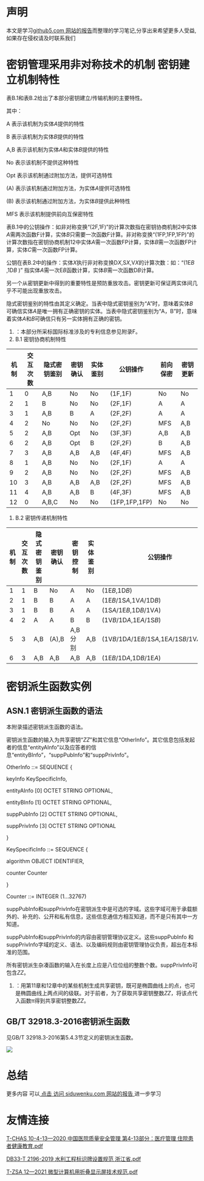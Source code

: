 # 声明 
本文是学习[github5.com 网站的报告](https://siduwenku.com/view/list/report?f=first)而整理的学习笔记,分享出来希望更多人受益,如果存在侵权请及时联系我们
# 密钥管理采用非对称技术的机制 密钥建立机制特性  
  
表B.1和表B.2给出了本部分密钥建立/传输机制的主要特性。  
  
其中：  
  
A 表示该机制为实体*A*提供的特性  
  
B 表示该机制为实体*B*提供的特性  
  
A,B 表示该机制为实体*A*和实体*B*提供的特性  
  
No 表示该机制不提供这种特性  
  
Opt  表示该机制通过附加方法，提供可选特性  
  
(A) 表示该机制通过附加方法，为实体*A*提供可选特性  
  
(B) 表示该机制通过附加方法，为实体*B*提供此种特性  
  
MFS 表示该机制提供前向互保密特性  
  
表B.1中的公钥操作：如非对称变换“(2F,1F)”的计算次数指在密钥协商机制2中实体*A*需两次函数F计算，实体*B*只需要一次函数F计算。非对称变换“(1FP,1FP,1FP)”的计算次数指在密钥协商机制12中实体*A*需一次函数FP计算，实体*B*需一次函数FP计算，实体*C*需一次函数FP计算。  
  
公钥在表B.2中的操作：实体*X*执行非对称变换D*X*,S*X*,V*X*的计算次数：如：“(1E*B* ,1D*B* )” 指实体*A*需一次E*B*函数计算，实体*B*需一次函数D*B*计算。  
  
另一个从密钥更新中得到的重要特性是预防重放攻击。密钥更新可保证两实体间几乎不可能出现重放攻击。  
  
隐式密钥鉴别的特性由其定义确定。当表中隐式密钥鉴别为“A”时，意味着实体*B*可确信实体*A*是唯一拥有正确密钥的实体。当表中隐式密钥鉴别为“A，B”时，意味着实体*A*和*B*可确信只有另一实体拥有正确的密钥。  
  
1.  ：本部分所采标国际标准涉及的专利信息参见附录F。  
2.  B.1 密钥协商机制特性  
  
| 机制 | 交互次数 | 隐式密钥鉴别 | 密钥确认 | 实体鉴别 | 公钥操作      | 前向保密 | 密钥更新 |  
|------|----------|--------------|----------|----------|---------------|----------|----------|  
| 1    | 0        | A,B          | No       | No       | (1F,1F)       | No       | No       |  
| 2    | 1        | B            | No       | No       | (2F,1F)       | A        | A        |  
| 3    | 1        | A,B          | B        | A        | (2F,2F)       | A        | A        |  
| 4    | 2        | No           | No       | No       | (2F,2F)       | MFS      | A,B      |  
| 5    | 2        | A,B          | Opt      | No       | (3F,3F)       | A,B      | A,B      |  
| 6    | 2        | A,B          | Opt      | B        | (2F,2F)       | B        | A,B      |  
| 7    | 3        | A,B          | A,B      | A,B      | (4F,4F)       | MFS      | A,B      |  
| 8    | 1        | A,B          | No       | No       | (2F,1F)       | A        | A        |  
| 9    | 2        | A,B          | No       | No       | (2F,2F)       | MFS      | A,B      |  
| 10   | 3        | A,B          | A,B      | A,B      | (2F,2F)       | MFS      | A,B      |  
| 11   | 4        | A,B          | A,B      | B        | (4F,3F)       | MFS      | A,B      |  
| 12   | 0        | A,B,C        | No       | No       | (1FP,1FP,1FP) | No       | No       |  
  
1.  B.2 密钥传递机制特性  
  
| 机制 | 交互次数 | 隐式密钥鉴别 | 密钥 确认 | 密钥控制 | 实体鉴别 | 公钥操作                                          | 前向保密 | 密钥更新 |  
|------|----------|--------------|-----------|----------|----------|---------------------------------------------------|----------|----------|  
| 1    | 1        | B            | No        | A        | No       | (1E*B*,1D*B*)                                     | A        | A        |  
| 2    | 1        | B            | B         | A        | A        | (1E*B*/1S*A*,1V*A*/1D*B*)                         | A        | A        |  
| 3    | 1        | B            | B         | A        | A        | (1S*A*/1E*B*,1D*B*/1V*A*)                         | A        | A        |  
| 4    | 2        | A            | A         | B        | B        | (1V*B*/1D*A*,1E*A*/1S*B*)                         | B        | A        |  
| 5    | 3        | A,B          | (A),B     | A,B 分别 | A,B      | (1V*B*/1D*A*/1E*B*/1S*A*,1E*A*/1S*B*/1V*A*/1D*B*) | No       | A,B      |  
| 6    | 3        | A,B          | A,B       | A,B      | A,B      | (1E*B*/1D*A*,1D*B*/1E*A*)                         | No       | A,B      |  
  
# 密钥派生函数实例  
  
## ASN.1 密钥派生函数的语法  
  
本附录描述密钥派生函数的语法。  
  
密钥派生函数的输入为共享密钥“*ZZ*”和其它信息“OtherInfo”。其它信息包括发起者的信息“entityAInfo”以及应答者的信息“entityBInfo”，“suppPubInfo”和“suppPrivInfo”。  
  
OtherInfo ::= SEQUENCE {  
  
keyInfo KeySpecificInfo,  
  
entityAInfo [0] OCTET STRING OPTIONAL,  
  
entityBInfo [1] OCTET STRING OPTIONAL,  
  
suppPubInfo [2] OCTET STRING OPTIONAL,  
  
suppPrivInfo [3] OCTET STRING OPTIONAL  
  
}  
  
KeySpecificInfo ::= SEQUENCE {  
  
algorithm OBJECT IDENTIFIER,  
  
counter Counter  
  
}  
  
Counter ::= INTEGER (1...32767)  
  
suppPubInfo和suppPrivInfo在密钥派生中是可选的字域。这些字域可用于承载额外的、补充的、公开和私有信息，这些信息通信方相互知道，而不是只有其中一方知道。  
  
suppPubInfo和suppPrivInfo的内容由密钥管理协议定义。这些suppPubInfo 和suppPrivInfo字域的定义、语法、以及编码规则由密钥管理协议负责，超出在本标准的范围。  
  
所有密钥派生杂凑函数的输入在长度上应是八位位组的整数个数。suppPrivInfo可包含*ZZ*。  
  
1.  ：用第11章和12章中的某些机制生成共享密钥，既可是椭圆曲线上的点，也可是椭圆曲线上两点间的级联。对于前者，为了获取共享密钥整数*ZZ*，将该点代入函数π得到共享密钥整数*ZZ*。  
  
## GB/T 32918.3-2016密钥派生函数  
  
见GB/T 32918.3-2016第5.4.3节定义的密钥派生函数。  
  

![](http://public.host.github5.com/media/fengmian.png)
# 总结 
 更多内容 可以[ 点击 访问 siduwenku.com 网站的报告 ](https://siduwenku.com/view/list/report?f=2023)进一步学习

# 友情连接
[T-CHAS 10-4-13—2020 中国医院质量安全管理 第4-13部分：医疗管理 住院患者健康教育.pdf](http://github5.com/view/64948?f=new)

[DB33-T 2196-2019 水利工程标识牌设置规范 浙江省.pdf](http://github5.com/view/35933?f=new)

[T-ZSA 12—2021 微型计算机用折叠显示屏技术规范.pdf](http://github5.com/view/60751?f=new)
